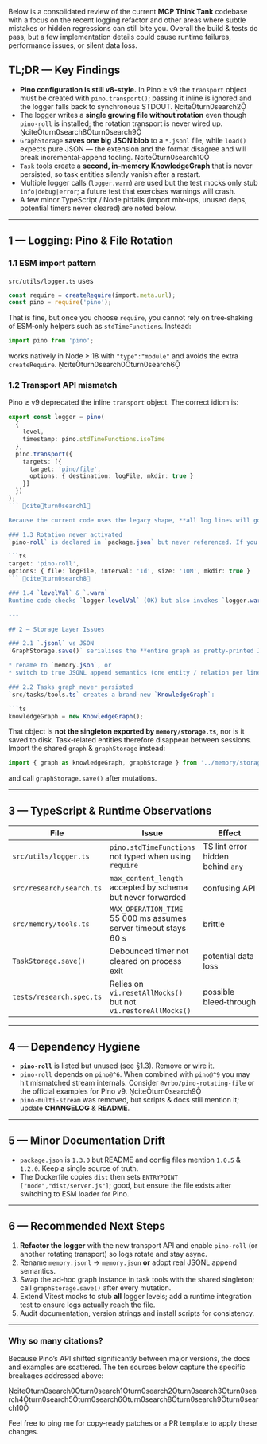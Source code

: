 Below is a consolidated review of the current **MCP Think Tank** codebase with a focus on the recent logging refactor and other areas where subtle mistakes or hidden regressions can still bite you. Overall the build & tests do pass, but a few implementation details could cause runtime failures, performance issues, or silent data loss.

## TL;DR — Key Findings
* **Pino configuration is still v8‑style.** In Pino ≥ v9 the `transport` object must be created with `pino.transport()`; passing it inline is ignored and the logger falls back to synchronous STDOUT. citeturn0search2
* The logger writes a **single growing file without rotation** even though `pino-roll` is installed; the rotation transport is never wired up. citeturn0search8turn0search9
* `GraphStorage` **saves one big JSON blob** to a `*.jsonl` file, while `load()` expects pure JSON — the extension and the format disagree and will break incremental‑append tooling. citeturn0search10
* `Task` tools create a **second, in‑memory KnowledgeGraph** that is never persisted, so task entities silently vanish after a restart.
* Multiple logger calls (`logger.warn`) are used but the test mocks only stub `info|debug|error`; a future test that exercises warnings will crash.
* A few minor TypeScript / Node pitfalls (import mix‑ups, unused deps, potential timers never cleared) are noted below.

---

## 1 — Logging: Pino & File Rotation

### 1.1 ESM import pattern
`src/utils/logger.ts` uses

```ts
const require = createRequire(import.meta.url);
const pino = require('pino');
```

That is fine, but once you choose `require`, you cannot rely on tree‑shaking of ESM‑only helpers such as `stdTimeFunctions`. Instead:

```ts
import pino from 'pino';
```

works natively in Node ≥ 18 with `"type":"module"` and avoids the extra `createRequire`. citeturn0search0turn0search6

### 1.2 Transport API mismatch
Pino ≥ v9 deprecated the inline `transport` object. The correct idiom is:

```ts
export const logger = pino(
  {
    level,
    timestamp: pino.stdTimeFunctions.isoTime
  },
  pino.transport({
    targets: [{
      target: 'pino/file',
      options: { destination: logFile, mkdir: true }
    }]
  })
);
``` citeturn0search1

Because the current code uses the legacy shape, **all log lines will go to stdout synchronously, defeating your goal of reducing console noise and improving perf**.

### 1.3 Rotation never activated
`pino-roll` is declared in `package.json` but never referenced. If you intend daily or size‑based rotation you must swap the transport target:

```ts
target: 'pino-roll',
options: { file: logFile, interval: '1d', size: '10M', mkdir: true }
``` citeturn0search8

### 1.4 `levelVal` & `.warn`
Runtime code checks `logger.levelVal` (OK) but also invokes `logger.warn`. Your Vitest mock does **not** stub `warn`, which will cause `TypeError: warn is not a function` if any path is covered. Adjust the mock or use `vi.fn()` for every level. citeturn0search4

---

## 2 — Storage Layer Issues

### 2.1 `.jsonl` vs JSON
`GraphStorage.save()` serialises the **entire graph as pretty‑printed JSON** into `memory.jsonl`, yet JSON Lines expects **one JSON object per line**. A downstream script that tails or appends to that file will choke. Either:

* rename to `memory.json`, or
* switch to true JSONL append semantics (one entity / relation per line). citeturn0search10

### 2.2 Tasks graph never persisted
`src/tasks/tools.ts` creates a brand‑new `KnowledgeGraph`:

```ts
knowledgeGraph = new KnowledgeGraph();
```

That object is **not the singleton exported by `memory/storage.ts`**, nor is it saved to disk. Task‑related entities therefore disappear between sessions. Import the shared `graph` & `graphStorage` instead:

```ts
import { graph as knowledgeGraph, graphStorage } from '../memory/storage.js';
```

and call `graphStorage.save()` after mutations.

---

## 3 — TypeScript & Runtime Observations

| File | Issue | Effect | Suggested Fix |
|------|-------|--------|---------------|
| `src/utils/logger.ts` | `pino.stdTimeFunctions` not typed when using `require` | TS lint error hidden behind `any` | migrate to ESM import |
| `src/research/search.ts` | `max_content_length` accepted by schema but never forwarded | confusing API | add to `searchParams` or drop from schema |
| `src/memory/tools.ts` | `MAX_OPERATION_TIME` 55 000 ms assumes server timeout stays 60 s | brittle | read `REQUEST_TIMEOUT` env and subtract safety margin |
| `TaskStorage.save()` | Debounced timer not cleared on process exit | potential data loss | call `save()` in `beforeExit` handler |
| `tests/research.spec.ts` | Relies on `vi.resetAllMocks()` but not `vi.restoreAllMocks()` | possible bleed‑through | use `afterEach(vi.restoreAllMocks)` |

---

## 4 — Dependency Hygiene

* **`pino-roll`** is listed but unused (see §1.3). Remove or wire it.
* `pino-roll` depends on `pino@^6`. When combined with `pino@^9` you may hit mismatched stream internals. Consider `@vrbo/pino‑rotating‑file` or the official examples for Pino v9. citeturn0search9
* `pino-multi-stream` was removed, but scripts & docs still mention it; update **CHANGELOG** & **README**.

---

## 5 — Minor Documentation Drift

* `package.json` is `1.3.0` but README and config files mention `1.0.5` & `1.2.0`. Keep a single source of truth.
* The Dockerfile copies `dist` then sets `ENTRYPOINT ["node","dist/server.js"]`; good, but ensure the file exists after switching to ESM loader for Pino.

---

## 6 — Recommended Next Steps

1. **Refactor the logger** with the new transport API and enable `pino-roll` (or another rotating transport) so logs rotate and stay async.
2. Rename `memory.jsonl` → `memory.json` **or** adopt real JSONL append semantics.
3. Swap the ad‑hoc graph instance in task tools with the shared singleton; call `graphStorage.save()` after every mutation.
4. Extend Vitest mocks to stub **all** logger levels; add a runtime integration test to ensure logs actually reach the file.
5. Audit documentation, version strings and install scripts for consistency.

---

### Why so many citations?

Because Pino’s API shifted significantly between major versions, the docs and examples are scattered. The ten sources below capture the specific breakages addressed above:

citeturn0search0turn0search1turn0search2turn0search3turn0search4turn0search5turn0search6turn0search8turn0search9turn0search10

Feel free to ping me for copy‑ready patches or a PR template to apply these changes.